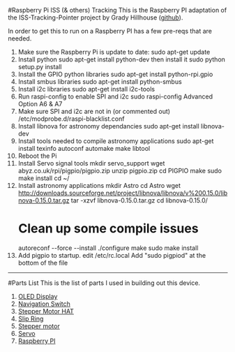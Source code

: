#Raspberry Pi ISS (& others) Tracking
This is the Raspberry PI adaptation of the ISS-Tracking-Pointer project by Grady Hillhouse ([github](https://github.com/gradyh/ISS-Tracking-Pointer)).

In order to get this to run on a Raspberry PI has a few pre-reqs that are needed.

1. Make sure the Raspberry Pi is update to date:
  sudo apt-get update
2. Install python
    sudo apt-get install python-dev
  then install it
    sudo python setup.py install
3. Install the GPIO python libraries
    sudo apt-get install python-rpi.gpio
4. Install smbus libraries
    sudo apt-get install python-smbus
5. Install i2c libraries
    sudo apt-get install i2c-tools
6. Run raspi-config to enable SPI and i2c
    sudo raspi-config
    Advanced Option
    A6 & A7
7. Make sure SPI and i2c are not in (or commented out) /etc/modprobe.d/raspi-blacklist.conf
8. Install libnova for astronomy dependancies
    sudo apt-get install libnova-dev
9. Install tools needed to compile astronomy applications
    sudo apt-get install texinfo autoconf automake make libtool
10. Reboot the Pi
11. Install Servo signal tools
    mkdir servo_support
    wget abyz.co.uk/rpi/pigpio/pigpio.zip
    unzip pigpio.zip
    cd PIGPIO
    make
    sudo make install
    cd ~/
12. Install astronomy applications
    mkdir Astro
    cd Astro
    wget http://downloads.sourceforge.net/project/libnova/libnova/v%200.15.0/libnova-0.15.0.tar.gz
    tar -xzvf libnova-0.15.0.tar.gz
    cd libnova-0.15.0/
    # Clean up some compile issues
    autoreconf --force --install
    ./configure
    make
    sudo make install
13. Add pigpio to startup.
    edit /etc/rc.local
    Add "sudo pigpiod" at the bottom of the file

------------------
#Parts List
This is the list of parts I used in building out this device.

1. [OLED Display](https://www.adafruit.com/products/938)
2. [Navigation Switch](https://www.sparkfun.com/products/8236)
3. [Stepper Motor HAT](https://www.adafruit.com/products/2348)
4. [Slip Ring](https://www.adafruit.com/product/736)
5. [Stepper motor](https://www.adafruit.com/product/324)
6. [Servo](https://www.adafruit.com/product/155)
7. [Raspberry PI](https://www.adafruit.com/products/1914)
